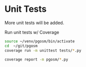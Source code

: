 # Unit Tests

More unit tests will be added.

Run unit tests w/ Coverage

```bash
source ~/venv/pgosm/bin/activate
cd  ~/git/pgosm
coverage run -m unittest tests/*.py

coverage report -m pgosm/*.py

```
